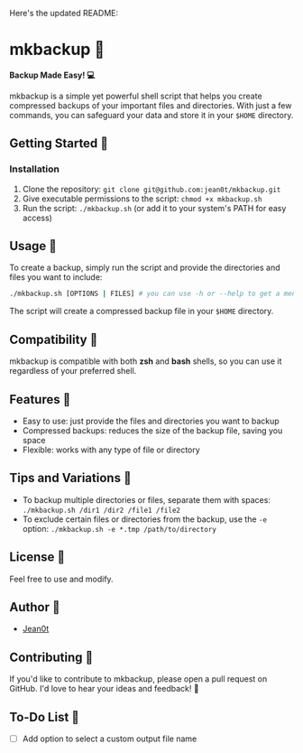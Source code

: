 Here's the updated README:

**mkbackup 📁**
================

**Backup Made Easy! 💻**

mkbackup is a simple yet powerful shell script that helps you create compressed backups of your important files and directories. With just a few commands, you can safeguard your data and store it in your `$HOME` directory.

**Getting Started 🚀**
---------------

### Installation

1. Clone the repository: `git clone git@github.com:jean0t/mkbackup.git`
2. Give executable permissions to the script: `chmod +x mkbackup.sh`
3. Run the script: `./mkbackup.sh` (or add it to your system's PATH for easy access)

**Usage 📝**
------------

To create a backup, simply run the script and provide the directories and files you want to include:
```bash
./mkbackup.sh [OPTIONS | FILES] # you can use -h or --help to get a menu with the usage
```
The script will create a compressed backup file in your `$HOME` directory.

**Compatibility 🎉**
------------

mkbackup is compatible with both **zsh** and **bash** shells, so you can use it regardless of your preferred shell.

**Features 🎉**
------------

* Easy to use: just provide the files and directories you want to backup
* Compressed backups: reduces the size of the backup file, saving you space
* Flexible: works with any type of file or directory

**Tips and Variations 🤔**
------------

* To backup multiple directories or files, separate them with spaces: `./mkbackup.sh /dir1 /dir2 /file1 /file2`
* To exclude certain files or directories from the backup, use the `-e` option: `./mkbackup.sh -e *.tmp /path/to/directory`

**License 📜**
---------

Feel free to use and modify.

**Author 👋**
-----------

* [Jean0t](https://github.com/jean0t)

**Contributing 🤝**
------------

If you'd like to contribute to mkbackup, please open a pull request on GitHub. I'd love to hear your ideas and feedback! 💬

**To-Do List 📝**
------------

- [ ] Add option to select a custom output file name
